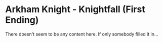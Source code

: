 # Arkham Knight - Knightfall (First Ending)

There doesn't seem to be any content here. If only somebody filled it in...